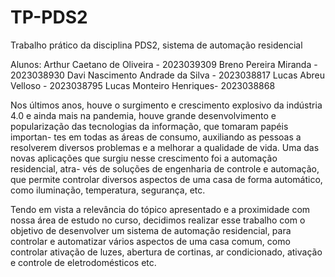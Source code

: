 # TP-PDS2
Trabalho prático da disciplina PDS2, sistema de automação residencial 

Alunos:
Arthur Caetano de Oliveira - 2023039309
Breno Pereira Miranda - 2023038930
Davi Nascimento Andrade da Silva - 2023038817
Lucas Abreu Velloso - 2023038795
Lucas Monteiro Henriques- 2023038868

Nos últimos anos, houve o surgimento e crescimento explosivo da indústria 4.0 e ainda mais na pandemia,
houve grande desenvolvimento e popularização das tecnologias da informação, que tomaram papéis importan-
tes em todas as áreas de consumo, auxiliando as pessoas a resolverem diversos problemas e a melhorar a 
qualidade de vida. Uma das novas aplicações que surgiu nesse crescimento foi a automação residencial, atra-
vés de soluções de engenharia de controle e automação, que permite controlar diversos aspectos de uma casa
de forma automático, como iluminação, temperatura, segurança, etc.

Tendo em vista a relevância do tópico apresentado e a proximidade com nossa área de estudo no curso, decidimos
realizar esse trabalho com o objetivo de desenvolver um sistema de automação residencial, para controlar e
automatizar vários aspectos de uma casa comum, como controlar ativação de luzes, abertura de cortinas, ar
condicionado, ativação e controle de eletrodomésticos etc.
